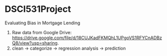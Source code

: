 # DSCI531Project
Evaluating Bias in Mortgage Lending
1. Raw data from Google Drive: https://drive.google.com/file/d/18CUJKadFKMQhL1UPgoVS1RFYCnADBzQ8/view?usp=sharing.
2. clean -> categorize -> regression analysis -> prediction
